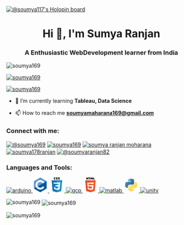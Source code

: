 

<!--
**Soumya169/Soumya169** is a ✨ _special_ ✨ repository because its `README.md` (this file) appears on your GitHub profile.

Here are some ideas to get you started:

- 🔭 I’m currently working on ...
- 🌱 I’m currently learning ...
- 👯 I’m looking to collaborate on ...
- 🤔 I’m looking for help with ...
- 💬 Ask me about ...
- 📫 How to reach me: ...
- 😄 Pronouns: ...
- ⚡ Fun fact: ...
-->
[![@soumya117's Holopin board](https://holopin.me/soumya117)](https://holopin.io/@soumya117)
<h1 align="center">Hi 👋, I'm Sumya Ranjan</h1>
<h3 align="center">A Enthusiastic WebDevelopment learner from India</h3>

<p align="left"> <img src="https://komarev.com/ghpvc/?username=soumya169&label=Profile%20views&color=0e75b6&style=flat" alt="soumya169" /> </p>

<p align="left"> <a href="https://github.com/ryo-ma/github-profile-trophy"><img src="https://github-profile-trophy.vercel.app/?username=soumya169" alt="soumya169" /></a> </p>

<p align="left"> <a href="https://twitter.com/soumya169" target="blank"><img src="https://img.shields.io/twitter/follow/soumya169?logo=twitter&style=for-the-badge" alt="soumya169" /></a> </p>

- 🌱 I’m currently learning **Tableau, Data Science**

- 📫 How to reach me **soumyamaharana169@gmail.com**

<h3 align="left">Connect with me:</h3>
<p align="left">
<a href="https://dev.to/@soumya169" target="blank"><img align="center" src="https://raw.githubusercontent.com/rahuldkjain/github-profile-readme-generator/master/src/images/icons/Social/devto.svg" alt="@soumya169" height="30" width="40" /></a>
<a href="https://twitter.com/soumya169" target="blank"><img align="center" src="https://raw.githubusercontent.com/rahuldkjain/github-profile-readme-generator/master/src/images/icons/Social/twitter.svg" alt="soumya169" height="30" width="40" /></a>
<a href="https://fb.com/soumya ranjan moharana" target="blank"><img align="center" src="https://raw.githubusercontent.com/rahuldkjain/github-profile-readme-generator/master/src/images/icons/Social/facebook.svg" alt="soumya ranjan moharana" height="30" width="40" /></a>
<a href="https://instagram.com/soumya178ranjan" target="blank"><img align="center" src="https://raw.githubusercontent.com/rahuldkjain/github-profile-readme-generator/master/src/images/icons/Social/instagram.svg" alt="soumya178ranjan" height="30" width="40" /></a>
<a href="https://www.hackerrank.com/@soumyaranjan82" target="blank"><img align="center" src="https://raw.githubusercontent.com/rahuldkjain/github-profile-readme-generator/master/src/images/icons/Social/hackerrank.svg" alt="@soumyaranjan82" height="30" width="40" /></a>
</p>

<h3 align="left">Languages and Tools:</h3>
<p align="left"> <a href="https://www.arduino.cc/" target="_blank" rel="noreferrer"> <img src="https://cdn.worldvectorlogo.com/logos/arduino-1.svg" alt="arduino" width="40" height="40"/> </a> <a href="https://www.cprogramming.com/" target="_blank" rel="noreferrer"> <img src="https://raw.githubusercontent.com/devicons/devicon/master/icons/c/c-original.svg" alt="c" width="40" height="40"/> </a> <a href="https://www.w3schools.com/css/" target="_blank" rel="noreferrer"> <img src="https://raw.githubusercontent.com/devicons/devicon/master/icons/css3/css3-original-wordmark.svg" alt="css3" width="40" height="40"/> </a> <a href="https://cloud.google.com" target="_blank" rel="noreferrer"> <img src="https://www.vectorlogo.zone/logos/google_cloud/google_cloud-icon.svg" alt="gcp" width="40" height="40"/> </a> <a href="https://www.w3.org/html/" target="_blank" rel="noreferrer"> <img src="https://raw.githubusercontent.com/devicons/devicon/master/icons/html5/html5-original-wordmark.svg" alt="html5" width="40" height="40"/> </a> <a href="https://www.mathworks.com/" target="_blank" rel="noreferrer"> <img src="https://upload.wikimedia.org/wikipedia/commons/2/21/Matlab_Logo.png" alt="matlab" width="40" height="40"/> </a> <a href="https://www.python.org" target="_blank" rel="noreferrer"> <img src="https://raw.githubusercontent.com/devicons/devicon/master/icons/python/python-original.svg" alt="python" width="40" height="40"/> </a> <a href="https://unity.com/" target="_blank" rel="noreferrer"> <img src="https://www.vectorlogo.zone/logos/unity3d/unity3d-icon.svg" alt="unity" width="40" height="40"/> </a> </p>

<p><img align="left" src="https://github-readme-stats.vercel.app/api/top-langs?username=soumya169&show_icons=true&locale=en&layout=compact" alt="soumya169" /></p>

<p>&nbsp;<img align="center" src="https://github-readme-stats.vercel.app/api?username=soumya169&show_icons=true&locale=en" alt="soumya169" /></p>

<p><img align="center" src="https://github-readme-streak-stats.herokuapp.com/?user=soumya169&" alt="soumya169" /></p>
